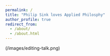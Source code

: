 ```yaml
---
permalink: /
title: "Philip Sink loves Applied Philosphy"
author_profile: true
redirect_from: 
  - /about/
  - /about.html
---
```


(/images/editing-talk.png)
